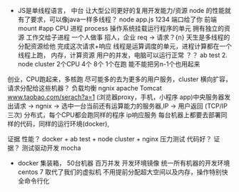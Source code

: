 - JS是单线程语言，
  中台 让大型公司更好的复用开发能力/资源
  node 的性能就有了要求，可以像java一样多线程？
  node app.js 1234 端口给了你
  前端 mount #app CPU
  进程 process 操作系统挂载运行程序的单元
  拥有独立的资源
  工作交给子进程 一个人做事
  招人，企业
  req -> 请求？{n} 天生是多线程的
  分配资源给他  完成这次请求+响应
  线程是运算调度的单元，进程计算都在一个线程上跑，
  内存，计算资源 用户的并发，电脑可以运行正常
  ？？ ab test
  2. node cluster
  2个CPU 4个 8个
  1个在跑  能不能把另n-1个也用起来

创业，CPU跑起来，多核跑 尽可能多的去为更多的用户服务，cluster
横向扩容，  请求分配给这些机器？
负载均衡 ngnix apache Tomcat
www.taobao.com/serach?a=1  (浏览器proxy，手机，小程序 app)中央服务器发出请求 -> ngnix -> 选中一台当前还有运算能力的服务器,IP -> 用户返回  (TCP/IP三次) 分布式，每个CPU都会跑同样的程序
ip响应服务
每台机器上都要去部署同样的代码，同样的运行环境(docker),

证据 性能？ docker + ab test + node cluster + nginx 压力测试
代码好？ 证据？ 测试驱动开发 mocha

- docker
  集装箱， 50台机器  百万并发
  开发环境镜像
  统一所有机器的开发环境 centos 7  取代了我们的虚拟机 不用提前分配超大空间以及内存，操作特别快 全命令行化